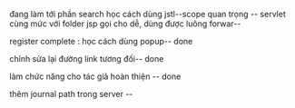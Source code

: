 đang làm tới phần search học cách dùng jstl--scope quan trọng
-- servlet cùng mức với folder jsp gọi cho dễ, dùng được luông forwar--

register complete : học cách dùng popup-- done

chỉnh sửa lại đường link tương đối-- done

làm chức năng cho tác giả hoàn thiện -- done

thêm journal path trong server --